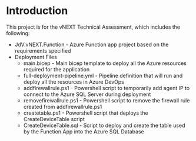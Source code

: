 # Introduction 
This project is for the vNEXT Technical Assessment, which includes the following:
- JdV.vNEXT.Function - Azure Function app project based on the requirements specified
- Deployment Files
  - main.bicep - Main bicep template to deploy all the Azure resources required for the application
  - full-deployment-pipeline.yml - Pipeline definition that will run and deploy all the resources in Azure DevOps
  - addfirewallrule.ps1 - Powershell script to temporarily add agent IP to connect to the Azure SQL Server during deployment
  - removefirewallrule.ps1 - Powershell script to remove the firewall rule created from addfirewallrule.ps1
  - createtable.ps1 - Powershell script that deploys the CreateDeviceTable script
  - CreateDeviceTable.sql - Script to deploy and create the table used by the Function App into the Azure SQL Database